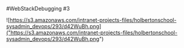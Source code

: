 #WebStackDebugging #3

![https://s3.amazonaws.com/intranet-projects-files/holbertonschool-sysadmin_devops/293/d42WuBh.png]("https://s3.amazonaws.com/intranet-projects-files/holbertonschool-sysadmin_devops/293/d42WuBh.png")
